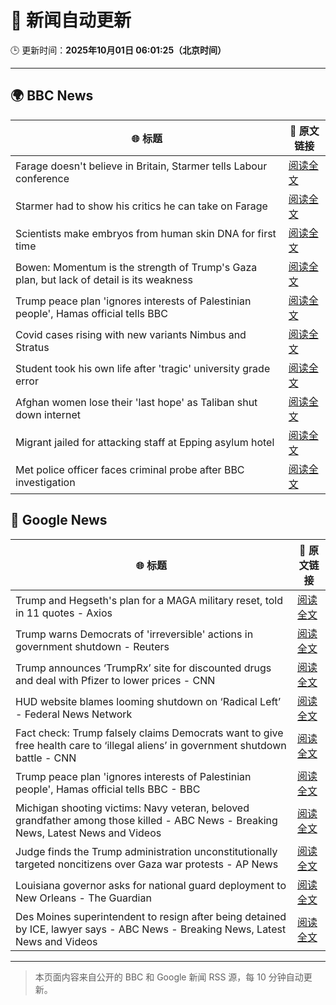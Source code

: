 # 🧠 新闻自动更新

🕒 更新时间：**2025年10月01日 06:01:25（北京时间）**

---

## 🌍 BBC News

| 🌐 标题 | 🔗 原文链接 |
|--------|-------------|
| Farage doesn't believe in Britain, Starmer tells Labour conference | [阅读全文](https://www.bbc.com/news/articles/c749vy43l74o?at_medium=RSS&at_campaign=rss) |
| Starmer had to show his critics he can take on Farage | [阅读全文](https://www.bbc.com/news/articles/cpw1jwdlz7lo?at_medium=RSS&at_campaign=rss) |
| Scientists make embryos from human skin DNA for first time | [阅读全文](https://www.bbc.com/news/articles/c4g2vyee0zlo?at_medium=RSS&at_campaign=rss) |
| Bowen: Momentum is the strength of Trump's Gaza plan, but lack of detail is its weakness | [阅读全文](https://www.bbc.com/news/articles/cn829deeje3o?at_medium=RSS&at_campaign=rss) |
| Trump peace plan 'ignores interests of Palestinian people', Hamas official tells BBC | [阅读全文](https://www.bbc.com/news/articles/cx2j97jldkmo?at_medium=RSS&at_campaign=rss) |
| Covid cases rising with new variants Nimbus and Stratus | [阅读全文](https://www.bbc.com/news/articles/c3rv3y9jnryo?at_medium=RSS&at_campaign=rss) |
| Student took his own life after 'tragic' university grade error | [阅读全文](https://www.bbc.com/news/articles/cy5016evdp2o?at_medium=RSS&at_campaign=rss) |
| Afghan women lose their 'last hope' as Taliban shut down internet | [阅读全文](https://www.bbc.com/news/articles/c98dmq03n92o?at_medium=RSS&at_campaign=rss) |
| Migrant jailed for attacking staff at Epping asylum hotel | [阅读全文](https://www.bbc.com/news/articles/c4gzxv7lxw8o?at_medium=RSS&at_campaign=rss) |
| Met police officer faces criminal probe after BBC investigation | [阅读全文](https://www.bbc.com/news/articles/cx2j9vwvz71o?at_medium=RSS&at_campaign=rss) |

## 📰 Google News

| 🌐 标题 | 🔗 原文链接 |
|--------|-------------|
| Trump and Hegseth's plan for a MAGA military reset, told in 11 quotes - Axios | [阅读全文](https://news.google.com/rss/articles/CBMif0FVX3lxTFBvSF9vT25QNkMxSG5RZGtiZmd6djh2Ym1KTEFRTWNMSFRGNE1iYzRHd29oWHFpaXQtV0FIVFFBbnktSVZpLW0zZnFRV0o0dTNYRDNpZmFHeG9OY1UzaF9kZjlLWDhOcEVDcEl0a1lCa21Ea0VGV0lOdjFpTWppaWs?oc=5) |
| Trump warns Democrats of 'irreversible' actions in government shutdown - Reuters | [阅读全文](https://news.google.com/rss/articles/CBMimgFBVV95cUxNdXNiQy1vWWJVRTRYNDVGMThzQ19TTktZbi1tUlZ4S0NjZnFWVDZwbjZNMEFEblhKd0l3VUJjUFVnMk5iWk5lRk5PYU1xQWVOYmtMZC1mZTlQbjR6S0RZNHpyelAwdGZlOHRtc3l2a1VfV2pJQ041dEdYOTdrd2pFcnN0TFBhUGwtZEc5Tl83ZVNBSkZrUDNueG13?oc=5) |
| Trump announces ‘TrumpRx’ site for discounted drugs and deal with Pfizer to lower prices - CNN | [阅读全文](https://news.google.com/rss/articles/CBMickFVX3lxTFBHdmZZN25DQkptdXpzNE92Q0s4dzlOTVAzNmlkUEZ5d2JGWWdsTDhmcktsUVVMcTRrQklEV015Szg5eDEzZndTbFJRRDMyUzNNVFZnenEzUC1LUEVxRWx5UnFpMWItSWhtUnkyX3dyOGNUUQ?oc=5) |
| HUD website blames looming shutdown on ‘Radical Left’ - Federal News Network | [阅读全文](https://news.google.com/rss/articles/CBMisAFBVV95cUxPVlc5a1ZRV0szdHNVc3R5UnlvZU1iLW11azBNcTVkbUlWaS1SUjMwaERLNUlwM3ozMkV0WE03Z1VkalNpNUlZOEtRUEhpRWFUc2IzaXhsTG9tNWh5dS1Vb0Fsc3htZTJaQ1RadnJSUlpzUHNmSllURnI5WXJHM2pDT21KS0FfTkhLM3FJZkhha0VNUl85WWxYYjhLcGhrX2hBUmZ1eTR1bUk2MGctZmVKcQ?oc=5) |
| Fact check: Trump falsely claims Democrats want to give free health care to ‘illegal aliens’ in government shutdown battle - CNN | [阅读全文](https://news.google.com/rss/articles/CBMijgFBVV95cUxQN0JZbFE2dlFxVjJvMmhXeFBtZFBzSXFpbXkxem9NbTRYWGZWeU9NUTJBNGhlZHlIVENEdXRFRWgzV1dsYU1OLWNpWVE4dUNiazFYdEVjelNlUXJwWFFfUnBQc2FFODZrNnc4Z19mNnMwSHNZdlRJbkZYeGs2aS03OVhraTRkUW9paW96S1Nn?oc=5) |
| Trump peace plan 'ignores interests of Palestinian people', Hamas official tells BBC - BBC | [阅读全文](https://news.google.com/rss/articles/CBMiWkFVX3lxTE9Fc2dMblpqOTdiVDRpVmQ3S241aUNuVmk3UEN2LWFQQkdwcGtrM3ZzR3ZFVm5MZUUzdGROLU8zVDc4aUhLR0h5bWRpTWJLUldaV3pBVG1jbWpuZ9IBX0FVX3lxTE1kdVhPLUJzdEVUSGZFemFXSmJZVDVqTVRpaVo5aWFGTHhndjN0eW9iS1JrTU1nR2U2cTU3TWNwZ1U1Uk9kUnJvT1U2a2l0YXU3dDV0Sm4wb1Y1bXVxOVRF?oc=5) |
| Michigan shooting victims: Navy veteran, beloved grandfather among those killed - ABC News - Breaking News, Latest News and Videos | [阅读全文](https://news.google.com/rss/articles/CBMijwFBVV95cUxQZ1lqSVhIS2JkWnVJTk82QWpRMEVDdWpXaHF6VEFvVjNiZWtDWFlRR3VIR1NsUkFpUnRWaUUzRGM0N2ZxTEx2aG14dDJQVno3Uk9jT3dVT3RXQks3NGpaTXRvTnR6LXczenhHaHdfa0JJaGVScktDUHRNM0JMUUpaTHdzSWFZNWdhWDZhbDdiMNIBlAFBVV95cUxQdzN5WENaeXZuY1RnZ1J6VFlxVDdfWGpJTnltcEZxY0FoREgteXVlZV9HckJEWUZua213RzFDZ0J6dGNoU2szTk83TkpSd0kwN1gtXzJqNFY5LUl1QlZ6VC1qeUUtZzY2ZlZ1S2dpTEktS083N0JFNzlxZ081RnA0cTRFTkoxdVdnY2RYeU5rN2JNbEJB?oc=5) |
| Judge finds the Trump administration unconstitutionally targeted noncitizens over Gaza war protests - AP News | [阅读全文](https://news.google.com/rss/articles/CBMisAFBVV95cUxOcXcyUmNBY2xrd0FmUHgwSHYzZ1I1Y2NINmVmY1BGcHlNWVN5cE51MEV1dDBiOWNPVXBSZUVKX19TVl9DaW0ydVNmS0twdzdYQnU3bE52OFVQQzNNV25YR25VWXZ1czUzZ3JPUXZxS29tUEM3RW1uWTB4ODA1T2M0ZXc1QkNfc2Y1R0dUT3N1dWhMQlR5dEsyUTJUSmtfdVNpMVZLNkRCYWNsb2NvQ2h5SA?oc=5) |
| Louisiana governor asks for national guard deployment to New Orleans - The Guardian | [阅读全文](https://news.google.com/rss/articles/CBMinAFBVV95cUxOMXFGUVI3XzdhVnZtdlIzWWc3aUk5em1LQWhJb09iY0NqWnFWWmhvQjBaS1IyejU3bDc1VWlYZEdZSDZfZ2pLMEJhNDZEcTAwUWM2WHhqZE1LQjloRHRqMlBoTEF3Q0lNYjNxUkpUMFg0dkYtMjI3LWtocXpqZnMyTW5nT1pNM2RVZ1pDOXE2RTJGdHgzWjRNNUJ3WS0?oc=5) |
| Des Moines superintendent to resign after being detained by ICE, lawyer says - ABC News - Breaking News, Latest News and Videos | [阅读全文](https://news.google.com/rss/articles/CBMipgFBVV95cUxPbXFmU1dMUnNwMDNXaEsxdjY0eUhRcVZrdFdiQ2hMRGNRV2lnNlRMOWdXZnMyNWx2WkVMeHhQSFpTSlMwQ1g5eWJabnJ4TEhkdWhXVmQ2bDRtTXdCd2k5dERWQ1VkQ1hvSVJHUE9MbzlBcDJpOE9pVHVpSVdJeXotRG5vbkFnS2EtSENYa3Rad0ZKOUpUWERrcUNTd0EtZmppdm1WLXF30gGrAUFVX3lxTFBPNm9sUVdCRHVNQ0tLU3lERkJiY0RPZzdZZXhvQUNFeXdCb25URHVwYWh5VnFxQ1FfM1N6TEFkaHgzemUyMy1yeXFkMTZIT2hsMWpCQjZCcUtyT05iSDJNdzhCVkZNVWYwTHQ4ZmlTYnBlX1JwdVlPX3lIV1dRbjhRVnhoYWoya3FndXc0SDAxc3hRemh5TXhWSVlxLVBDVlE0b09ZRGk3MFpQUQ?oc=5) |

---
> 本页面内容来自公开的 BBC 和 Google 新闻 RSS 源，每 10 分钟自动更新。